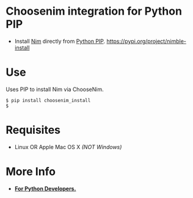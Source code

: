 # Choosenim integration for Python PIP

- Install [Nim](http://nim-lang.org) directly from [Python PIP](https://pypi.org/project/nimble-install). https://pypi.org/project/nimble-install

# Use

Uses PIP to install Nim via ChooseNim.

```console
$ pip install choosenim_install
$
```


# Requisites

- Linux OR Apple Mac OS X *(NOT Windows)*


# More Info

- [**For Python Developers.**](https://github.com/nim-lang/Nim/wiki/Nim-for-Python-Programmers#table-of-contents)
